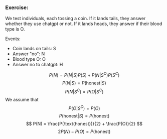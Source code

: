 
### Exercise:
We test individuals, each tossing a coin. If it lands tails, they answer whether they use chatgpt or not. If it lands heads, they answer if their blood type is O.

Events:
-  Coin lands on tails:  S
- Answer "no":  N
- Blood type O:  O
-  Answer no to chatgpt:  H

$$
P(N) = P(N|S) P(S) + P(N|S^C)P(S^C)
$$
$$
P(N|S) = P(\text{honest}|S)
$$
$$
P(N|S^C) = P(O|S^C)
$$
We assume that
$$
P(O|S^C) = P(O)
$$
$$
P(\text{honest}|S) = P(\text{honest})
$$
$$
P(N) = \frac{P(\text{honest})}{2} + \frac{P(O)}{2}
$$
$$
2P(N) - P(O) = P(\text{honest})
$$